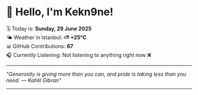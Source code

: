 # 👋 Hello, I'm Kekn9ne!

🗓️ Today is: **Sunday, 29 June 2025**  
🌤️ Weather in Istanbul: **⛅️  +25°C**  
📊 GitHub Contributions: **67**  
🎧 Currently Listening: Not listening to anything right now ❌

---

_"Generosity is giving more than you can, and pride is taking less than you need. — *Kahlil Gibran*"_

---
